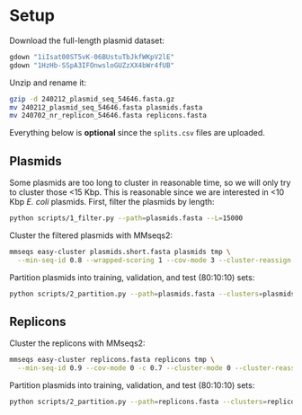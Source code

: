 # Setup

Download the full-length plasmid dataset:

```bash
gdown "1iIsat00ST5vK-06BUstuTbJkfWKpV2lE" 
gdown "1HzHb-SSpA3IFOnwsloGUZzXX4bWr4fUB"
```


Unzip and rename it:

```bash 
gzip -d 240212_plasmid_seq_54646.fasta.gz
mv 240212_plasmid_seq_54646.fasta plasmids.fasta
mv 240702_nr_replicon_54646.fasta replicons.fasta
```

Everything below is **optional** since the `splits.csv` files are uploaded.
 
## Plasmids

Some plasmids are too long to cluster in reasonable time, so we will only try to cluster those <15 Kbp. This is
reasonable since we are interested in <10 Kbp *E. coli* plasmids. First, filter the plasmids by length:

```bash
python scripts/1_filter.py --path=plasmids.fasta --L=15000
```

Cluster the filtered plasmids with MMseqs2:

```bash
mmseqs easy-cluster plasmids.short.fasta plasmids tmp \
  --min-seq-id 0.8 --wrapped-scoring 1 --cov-mode 3 --cluster-reassign
```

Partition plasmids into training, validation, and test (80:10:10) sets:

```bash 
python scripts/2_partition.py --path=plasmids.fasta --clusters=plasmids_cluster.tsv --out=plasmids.splits.csv
```

## Replicons

Cluster the replicons with MMseqs2:

```bash
mmseqs easy-cluster replicons.fasta replicons tmp \
  --min-seq-id 0.9 --cov-mode 0 -c 0.7 --cluster-mode 0 --cluster-reassign
```

Partition plasmids into training, validation, and test (80:10:10) sets:

```bash 
python scripts/2_partition.py --path=replicons.fasta --clusters=replicons_cluster.tsv --out=replicons.splits.csv
```